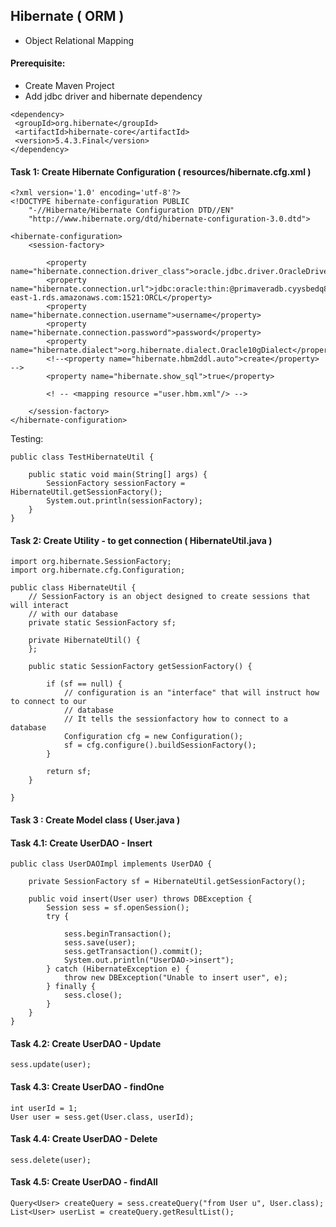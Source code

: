 ## Hibernate ( ORM )

* Object Relational Mapping

#### Prerequisite:
* Create Maven Project
* Add jdbc driver and hibernate dependency
```
<dependency>
 <groupId>org.hibernate</groupId>
 <artifactId>hibernate-core</artifactId>
 <version>5.4.3.Final</version>
</dependency>
```

#### Task 1: Create Hibernate Configuration ( resources/hibernate.cfg.xml )
```
<?xml version='1.0' encoding='utf-8'?>
<!DOCTYPE hibernate-configuration PUBLIC
    "-//Hibernate/Hibernate Configuration DTD//EN"
    "http://www.hibernate.org/dtd/hibernate-configuration-3.0.dtd">

<hibernate-configuration>
	<session-factory>

		<property name="hibernate.connection.driver_class">oracle.jdbc.driver.OracleDriver</property>
		<property name="hibernate.connection.url">jdbc:oracle:thin:@primaveradb.cyysbedq8cqc.us-east-1.rds.amazonaws.com:1521:ORCL</property>
		<property name="hibernate.connection.username">username</property>
		<property name="hibernate.connection.password">password</property>
		<property name="hibernate.dialect">org.hibernate.dialect.Oracle10gDialect</property>
		<!--<property name="hibernate.hbm2ddl.auto">create</property> -->
		<property name="hibernate.show_sql">true</property>
		
		<! -- <mapping resource ="user.hbm.xml"/> -->
		
	</session-factory>
</hibernate-configuration>
```
Testing:
```
public class TestHibernateUtil {

	public static void main(String[] args) {
		SessionFactory sessionFactory = HibernateUtil.getSessionFactory();
		System.out.println(sessionFactory);
	}
}
```

#### Task 2: Create Utility - to get connection ( HibernateUtil.java )
```
import org.hibernate.SessionFactory;
import org.hibernate.cfg.Configuration;

public class HibernateUtil {
	// SessionFactory is an object designed to create sessions that will interact
	// with our database
	private static SessionFactory sf;

	private HibernateUtil() {
	};

	public static SessionFactory getSessionFactory() {

		if (sf == null) {
			// configuration is an "interface" that will instruct how to connect to our
			// database
			// It tells the sessionfactory how to connect to a database
			Configuration cfg = new Configuration();
			sf = cfg.configure().buildSessionFactory();
		}

		return sf;
	}

}
```

#### Task 3 : Create Model class ( User.java )

#### Task 4.1: Create UserDAO - Insert
```
public class UserDAOImpl implements UserDAO {

	private SessionFactory sf = HibernateUtil.getSessionFactory();

	public void insert(User user) throws DBException {
		Session sess = sf.openSession();
		try {

			sess.beginTransaction();
			sess.save(user);
			sess.getTransaction().commit();
			System.out.println("UserDAO->insert");
		} catch (HibernateException e) {
			throw new DBException("Unable to insert user", e);
		} finally {
			sess.close();
		}
	}
}
```
#### Task 4.2: Create UserDAO - Update
```
sess.update(user);
```
#### Task 4.3: Create UserDAO - findOne
```
int userId = 1;
User user = sess.get(User.class, userId);
```
#### Task 4.4: Create UserDAO - Delete
```
sess.delete(user);
```
#### Task 4.5: Create UserDAO - findAll
```
Query<User> createQuery = sess.createQuery("from User u", User.class);
List<User> userList = createQuery.getResultList();
```



